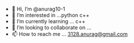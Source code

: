 - 👋 Hi, I’m @anurag10-1
- 👀 I’m interested in ...python c++
- 🌱 I’m currently learning ... c++
- 💞️ I’m looking to collaborate on ...
- 📫 How to reach me ... 3128.anurag@gmail.com

<!---
anurag10-1/anurag10-1 is a ✨ special ✨ repository because its `README.md` (this file) appears on your GitHub profile.
You can click the Preview link to take a look at your changes.
--->

